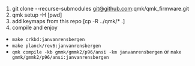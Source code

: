 1. git clone --recurse-submodules git@github.com:qmk/qmk_firmware.git
2. qmk setup -H [pwd]
3. add keymaps from this repo [cp -R ../qmk/* .]
4. compile and enjoy
*  `make crkbd:janvanrensbergen`
* `make planck/rev6:janvanrensbergen`
* `qmk compile -kb gmmk/gmmk2/p96/ansi -km janvanrensbergen` or `make gmmk/gmmk2/p96/ansi:janvanrensbergen`


